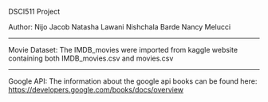 DSCI511 Project 

Author:
Nijo Jacob
Natasha Lawani
Nishchala Barde
Nancy Melucci

----------------------------------------------------------------------------------------------------------------------------------
Movie Dataset:
The IMDB_movies were imported from kaggle website containing both IMDB_movies.csv and movies.csv

----------------------------------------------------------------------------------------------------------------------------------
Google API:
The information about the google api books can be found here: https://developers.google.com/books/docs/overview
